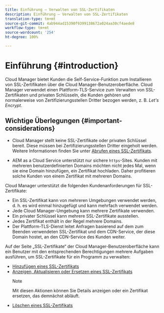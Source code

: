 ```yaml
---
title: Einführung – Verwalten von SSL-Zertifikaten
description: Einführung – Verwalten von SSL-Zertifikaten
translation-type: tm+mt
source-git-commit: 4ab944ad15390f9399138672a024aa30cf4aede8
workflow-type: tm+mt
source-wordcount: '254'
ht-degree: 100%

---
```



# Einführung {#introduction}

Cloud Manager bietet Kunden die Self-Service-Funktion zum Installieren von SSL-Zertifikaten über die Cloud Manager-Benutzeroberfläche. Cloud Manager verwendet einen Plattform-TLS-Service zum Verwalten von SSL-Zertifikaten und privaten Schlüsseln, die Kunden gehören und normalerweise von Zertifizierungsstellen Dritter bezogen werden, z. B. *Let&#39;s Encrypt*.

## Wichtige Überlegungen {#important-considerations}


* Cloud Manager stellt keine SSL-Zertifikate oder privaten Schlüssel bereit. Diese müssen bei Zertifizierungsstellen Dritter eingeholt werden. Weitere Informationen finden Sie unter [Abrufen eines SSL-Zertifikats](/help/implementing/cloud-manager/managing-ssl-certifications/get-ssl-certificate.md).

* AEM as a Cloud Service unterstützt nur sichere `https`-Sites. Kunden mit mehreren benutzerdefinierten Domains möchten nicht jedes Mal, wenn sie eine Domain hinzufügen, ein Zertifikat hochladen. Daher profitieren solche Kunden von einem Zertifikat mit mehreren Domains.

Cloud Manager unterstützt die folgenden Kundenanforderungen für SSL-Zertifikate:

* Ein SSL-Zertifikat kann von mehreren Umgebungen verwendet werden, d. h. es wird einmal hinzugefügt und kann mehrfach verwendet werden.
* Jede Cloud Manager-Umgebung kann mehrere Zertifikate verwenden.
* Ein privater Schlüssel kann mehrere SSL-Zertifikate ausstellen.
* Jedes Zertifikat enthält in der Regel mehrere Domains.
* Der Plattform-TLS-Dienst leitet Anfragen basierend auf dem zum Beenden verwendeten SSL-Zertifikat und dem CDN-Service, der diese Domain hostet, an den CDN-Service des Kunden weiter.

Auf der Seite „SSL-Zertifikate“ der Cloud Manager-Benutzeroberfläche kann ein Benutzer mit den entsprechenden Berechtigungen mehrere Aufgaben ausführen, um SSL-Zertifikate für ein Programm zu verwalten:

* [Hinzufügen eines SSL-Zertifikats](/help/implementing/cloud-manager/managing-ssl-certifications/add-ssl-certificate.md)
* [Anzeigen, Aktualisieren oder Ersetzen eines SSL-Zertifikats](/help/implementing/cloud-manager/managing-ssl-certifications/view-update-replace-ssl-certificate.md)
   >[!NOTE]
   >Mit diesen Aktionen können Sie Details anzeigen oder ein Zertifikat ersetzen, das demnächst abläuft.
* [Löschen eines SSL-Zertifikats](/help/implementing/cloud-manager/managing-ssl-certifications/delete-ssl-certificate.md)